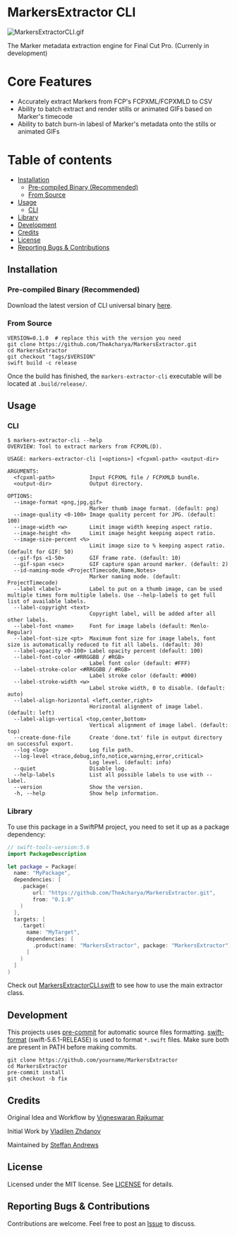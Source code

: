 # MarkersExtractor CLI

![MarkersExtractorCLI.gif](assets/MarkersExtractorCLI.gif)

The Marker metadata extraction engine for Final Cut Pro. (Currenly in development)

# Core Features

- Accurately extract Markers from FCP's FCPXML/FCPXMLD to CSV
- Ability to batch extract and render stills or animated GIFs based on Marker's timecode
- Ability to batch burn-in labesl of Marker's metadata onto the stills or animated GIFs

# Table of contents

- [Installation](#Installation)
  - [Pre-compiled Binary (Recommended)](#pre-compiled-binary-recommended)
  - [From Source](#from-source)
- [Usage](#Usage)
  - [CLI](#cli)
- [Library](#library)
- [Development](#development)
- [Credits](#Credits)
- [License](#License)
- [Reporting Bugs & Contributions](#reporting-bugs--contributions)

## Installation

### Pre-compiled Binary (Recommended)

Download the latest version of CLI universal binary [here](https://github.com/TheAcharya/MarkersExtractor/archive/refs/tags/0.1.1.zip).

### From Source

```shell
VERSION=0.1.0  # replace this with the version you need
git clone https://github.com/TheAcharya/MarkersExtractor.git
cd MarkersExtractor
git checkout "tags/$VERSION"
swift build -c release
```

Once the build has finished, the `markers-extractor-cli` executable will be located at `.build/release/`.

## Usage

### CLI

```shell
$ markers-extractor-cli --help
OVERVIEW: Tool to extract markers from FCPXML(D).

USAGE: markers-extractor-cli [<options>] <fcpxml-path> <output-dir>

ARGUMENTS:
  <fcpxml-path>           Input FCPXML file / FCPXMLD bundle.
  <output-dir>            Output directory.

OPTIONS:
  --image-format <png,jpg,gif>
                          Marker thumb image format. (default: png)
  --image-quality <0-100> Image quality percent for JPG. (default: 100)
  --image-width <w>       Limit image width keeping aspect ratio.
  --image-height <h>      Limit image height keeping aspect ratio.
  --image-size-percent <%>
                          Limit image size to % keeping aspect ratio. (default for GIF: 50)
  --gif-fps <1-50>        GIF frame rate. (default: 10)
  --gif-span <sec>        GIF capture span around marker. (default: 2)
  --id-naming-mode <ProjectTimecode,Name,Notes>
                          Marker naming mode. (default: ProjectTimecode)
  --label <label>         Label to put on a thumb image, can be used multiple times form multiple labels. Use --help-labels to get full list of available labels.
  --label-copyright <text>
                          Copyright label, will be added after all other labels.
  --label-font <name>     Font for image labels (default: Menlo-Regular)
  --label-font-size <pt>  Maximum font size for image labels, font size is automatically reduced to fit all labels. (default: 30)
  --label-opacity <0-100> Label opacity percent (default: 100)
  --label-font-color <#RRGGBB / #RGB>
                          Label font color (default: #FFF)
  --label-stroke-color <#RRGGBB / #RGB>
                          Label stroke color (default: #000)
  --label-stroke-width <w>
                          Label stroke width, 0 to disable. (default: auto)
  --label-align-horizontal <left,center,right>
                          Horizontal alignment of image label. (default: left)
  --label-align-vertical <top,center,bottom>
                          Vertical alignment of image label. (default: top)
  --create-done-file      Create 'done.txt' file in output directory on successful export.
  --log <log>             Log file path.
  --log-level <trace,debug,info,notice,warning,error,critical>
                          Log level. (default: info)
  --quiet                 Disable log.
  --help-labels           List all possible labels to use with --label.
  --version               Show the version.
  -h, --help              Show help information.
```

### Library

To use this package in a SwiftPM project, you need to set it up as a package dependency:

```swift
// swift-tools-version:5.6
import PackageDescription

let package = Package(
  name: "MyPackage",
  dependencies: [
    .package(
        url: "https://github.com/TheAcharya/MarkersExtractor.git",
        from: "0.1.0"
    )
  ],
  targets: [
    .target(
      name: "MyTarget",
      dependencies: [
        .product(name: "MarkersExtractor", package: "MarkersExtractor")
      ]
    )
  ]
)
```

Check out [MarkersExtractorCLI.swift](https://github.com/TheAcharya/MarkersExtractor/blob/master/Sources/markers-extractor-cli/MarkersExtractorCLI.swift) to see how to use the main extractor class.

## Development

This projects uses [pre-commit](https://pre-commit.com/) for automatic source files formatting. [swift-format](https://github.com/apple/swift-format) (swift-5.6.1-RELEASE) is used to format `*.swift` files. Make sure both are present in PATH before making commits.

```shell
git clone https://github.com/yourname/MarkersExtractor
cd MarkersExtractor
pre-commit install
git checkout -b fix
```

## Credits

Original Idea and Workflow by [Vigneswaran Rajkumar](https://vigneswaranrajkumar.com/)

Initial Work by [Vladilen Zhdanov](https://github.com/vzhd1701)

Maintained by [Steffan Andrews](https://github.com/orchetect)

## License

Licensed under the MIT license. See [LICENSE](https://github.com/TheAcharya/MarkersExtractor/blob/master/LICENSE) for details.

## Reporting Bugs & Contributions

Contributions are welcome. Feel free to post an [Issue](https://github.com/TheAcharya/MarkersExtractor/issues) to discuss.
